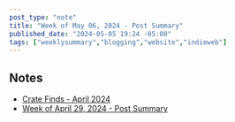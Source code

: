 ```yaml
---
post_type: "note" 
title: "Week of May 06, 2024 - Post Summary"
published_date: "2024-05-05 19:24 -05:00"
tags: ["weeklysummary","blogging","website","indieweb"]
---
```


## Notes

- [Crate Finds - April 2024](/notes/crate-finds-april-2024)
- [Week of April 29, 2024 - Post Summary](/notes/2024-04-29-weekly-post-summary/)
